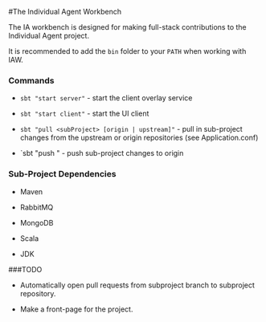 #The Individual Agent Workbench

The IA workbench is designed for making full-stack contributions to the Individual Agent project.

It is recommended to add the `bin` folder to your `PATH` when working with IAW.

### Commands
*  `sbt "start server"` - start the client overlay service

*  `sbt "start client"` - start the UI client

*  `sbt "pull <subProject> [origin | upstream]"` - pull in sub-project changes from the upstream or origin repositories (see Application.conf)

*  `sbt "push <subProject>" - push sub-project changes to origin

### Sub-Project Dependencies
*  Maven

*  RabbitMQ

*  MongoDB

*  Scala

*  JDK


###TODO
*  Automatically open pull requests from subproject branch to subproject repository.

*  Make a front-page for the project.
